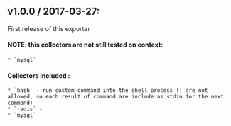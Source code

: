 ## v1.0.0 / 2017-03-27:

First release of this exporter

#### NOTE: this collectors are not still tested on context:

    * `mysql`


#### Collectors included : 

    * `bash` - run custom command into the shell process (| are not allowed, so each result of command are include as stdin for the next command)
    * `redis` - 
    * `mysql`


